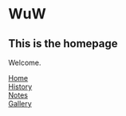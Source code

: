 # WuW
## This is the homepage
Welcome.
  <nav>
    <a href=" ">Home</a ><br>
    <a href="history.html">History</a ><br>
    <a href="notes.html">Notes</a ><br>
    <a href="gallery.html">Gallery</a ><br>
  </nav>
